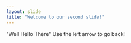```yaml
---
layout: slide
title: "Welcome to our second slide!"
---
```

"Well Hello There"
Use the left arrow to go back!
